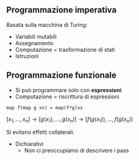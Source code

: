 ## Programmazione imperativa
Basata sulla macchina di Turing:
- Variabili mutabili 
- Assegnamento
- Computazione = trasformazione di stati
- Istruzioni

## Programmazione funzionale
- Si può programmare solo con **espressioni**
- Computazione = riscrittura di espressioni

`map f(map g xs) = map(f*g)xs`

$[x_1,...,x_n] \rightarrow [g(x_1),...,g(x_n)] \rightarrow [f(g(x_1)),...,f(g(x_n))$

Si evitano effetti collaterali.

- Dichiarativi
	- Non ci preoccupiamo di descrivere i pass